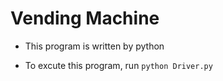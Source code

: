 # Vending Machine

- This program is written by python

- To excute this program, run `python Driver.py`